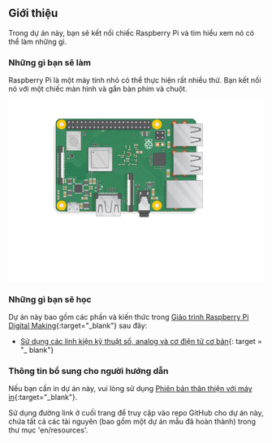 ## Giới thiệu

Trong dự án này, bạn sẽ kết nối chiếc Raspberry Pi và tìm hiểu xem nó có thể làm những gì.

### Những gì bạn sẽ làm

Raspberry Pi là một máy tính nhỏ có thể thực hiện rất nhiều thứ. Bạn kết nối nó với một chiếc màn hình và gắn bàn phím và chuột.

![ảnh chụp màn hình](images/pi-plug-in.gif)

### Những gì bạn sẽ học

Dự án này bao gồm các phần và kiến thức trong [Giáo trình Raspberry Pi Digital Making](http://rpf.io/curriculum){:target="_blank"} sau đây:

+ [Sử dụng các linh kiện kỹ thuật số, analog và cơ điện tử cơ bản](https://curriculum.raspberrypi.org/physical-computing/creator/){: target = "_ blank"}

### Thông tin bổ sung cho người hướng dẫn

Nếu bạn cần in dự án này, vui lòng sử dụng [Phiên bản thân thiện với máy in](https://projects.raspberrypi.org/en/projects/raspberry-pi-getting-started/print){:target="_blank"}.

Sử dụng đường link ở cuối trang để truy cập vào repo GitHub cho dự án này, chứa tất cả các tài nguyên (bao gồm một dự án mẫu đã hoàn thành) trong thư mục 'en/resources'.